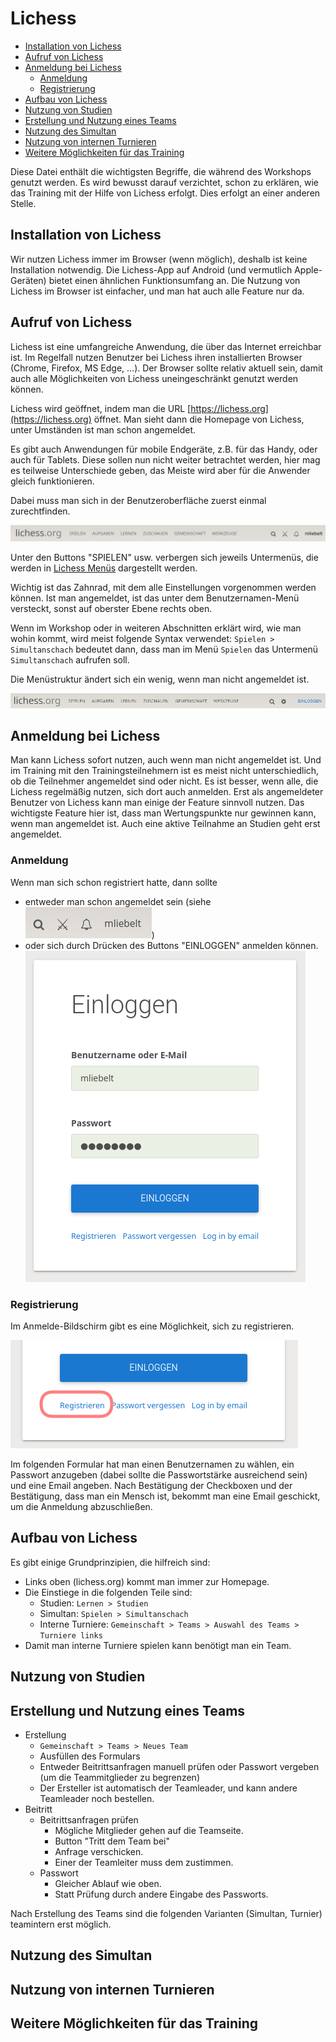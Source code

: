 # Lichess

* [Installation von Lichess](#installation-von-lichess)
* [Aufruf von Lichess](#aufruf-von-lichess)
* [Anmeldung bei Lichess](#anmeldung-bei-lichess)
	* [Anmeldung](#anmeldung)
	* [Registrierung](#registrierung)
* [Aufbau von Lichess](#aufbau-von-lichess)
* [Nutzung von Studien](#nutzung-von-studien)
* [Erstellung und Nutzung eines Teams](#erstellung-und-nutzung-eines-teams)
* [Nutzung des Simultan](#nutzung-des-simultan)
* [Nutzung von internen Turnieren](#nutzung-von-internen-turnieren)
* [Weitere Möglichkeiten für das Training](#weitere-möglichkeiten-für-das-training)

Diese Datei enthält die wichtigsten Begriffe, die während des Workshops genutzt werden. Es wird bewusst darauf verzichtet, schon zu erklären, wie das Training mit der Hilfe von Lichess erfolgt. Dies erfolgt an einer anderen Stelle.

## Installation von Lichess

Wir nutzen Lichess immer im Browser (wenn möglich), deshalb ist keine Installation notwendig. Die Lichess-App auf Android (und vermutlich Apple-Geräten) bietet einen ähnlichen Funktionsumfang an. Die Nutzung von Lichess im Browser ist einfacher, und man hat auch alle Feature nur da.

## Aufruf von Lichess

Lichess ist eine umfangreiche Anwendung, die über das Internet erreichbar ist. Im Regelfall nutzen Benutzer bei Lichess ihren installierten Browser (Chrome, Firefox, MS Edge, ...). Der Browser sollte relativ aktuell sein, damit auch alle Möglichkeiten von Lichess uneingeschränkt genutzt werden können.

Lichess wird geöffnet, indem man die URL [https://lichess.org](https://lichess.org) öffnet. Man sieht dann die Homepage von Lichess, unter Umständen ist man schon angemeldet.

Es gibt auch Anwendungen für mobile Endgeräte, z.B. für das Handy, oder auch für Tablets. Diese sollen nun nicht weiter betrachtet werden, hier mag es teilweise Unterschiede geben, das Meiste wird aber für die Anwender gleich funktionieren.

Dabei muss man sich in der Benutzeroberfläche zuerst einmal zurechtfinden.

![Lichess Kopf wenn angemeldet](bilder/menu-lichess-angemeldet.png)

Unter den Buttons "SPIELEN" usw. verbergen sich jeweils Untermenüs, die werden in [Lichess Menüs](lichess.md) dargestellt werden.

Wichtig ist das Zahnrad, mit dem alle Einstellungen vorgenommen werden können. Ist man angemeldet, ist das unter dem Benutzernamen-Menü versteckt, sonst auf oberster Ebene rechts oben.

Wenn im Workshop oder in weiteren Abschnitten erklärt wird, wie man wohin kommt, wird meist folgende Syntax verwendet: `Spielen > Simultanschach` bedeutet dann, dass man im Menü `Spielen` das Untermenü `Simultanschach` aufrufen soll.

Die Menüstruktur ändert sich ein wenig, wenn man nicht angemeldet ist.

![Lichess Kopf wenn nicht angemeldet](bilder/menu-lichess-abgemeldet.png)

## Anmeldung bei Lichess

Man kann Lichess sofort nutzen, auch wenn man nicht angemeldet ist. Und im Training mit den Trainingsteilnehmern ist es meist nicht unterschiedlich, ob die Teilnehmer angemeldet sind oder nicht. Es ist besser, wenn alle, die Lichess regelmäßig nutzen, sich dort auch anmelden. Erst als angemeldeter Benutzer von Lichess kann man einige der Feature sinnvoll nutzen. Das wichtigste Feature hier ist, dass man Wertungspunkte nur gewinnen kann, wenn man angemeldet ist. Auch eine aktive Teilnahme an Studien geht erst angemeldet.

### Anmeldung

Wenn man sich schon registriert hatte, dann sollte

* entweder man schon angemeldet sein (siehe ![Angemeldet in Lichess](bilder/angemeldet-lichess.png))
* oder sich durch Drücken des Buttons "EINLOGGEN" anmelden können.<br/>
![Einloggen in Lichess](bilder/anmelden-lichess.png)

### Registrierung

Im Anmelde-Bildschirm gibt es eine Möglichkeit, sich zu registrieren.

![Start Registrierung](bilder/start-registrieren-lichess.png)

Im folgenden Formular hat man einen Benutzernamen zu wählen, ein Passwort anzugeben (dabei sollte die Passwortstärke ausreichend sein) und eine Email angeben. Nach Bestätigung der Checkboxen und der Bestätigung, dass man ein Mensch ist, bekommt man eine Email geschickt, um die Anmeldung abzuschließen.

## Aufbau von Lichess

Es gibt einige Grundprinzipien, die hilfreich sind:

* Links oben (lichess.org) kommt man immer zur Homepage.
* Die Einstiege in die folgenden Teile sind:
  * Studien: `Lernen > Studien`
  * Simultan: `Spielen > Simultanschach`
  * Interne Turniere: `Gemeinschaft > Teams > Auswahl des Teams > Turniere links`
* Damit man interne Turniere spielen kann benötigt man ein Team.

## Nutzung von Studien

## Erstellung und Nutzung eines Teams

* Erstellung
  * `Gemeinschaft > Teams > Neues Team`
  * Ausfüllen des Formulars
  * Entweder Beitrittsanfragen manuell prüfen oder Passwort vergeben (um die Teammitglieder zu begrenzen)
  * Der Ersteller ist  automatisch der Teamleader, und kann andere Teamleader noch bestellen.
* Beitritt
  * Beitrittsanfragen prüfen
    * Mögliche Mitglieder gehen auf die Teamseite.
    * Button "Tritt dem Team bei"
    * Anfrage verschicken.
    * Einer der Teamleiter muss dem zustimmen.
  * Passwort
    * Gleicher Ablauf wie oben.
    * Statt Prüfung durch andere Eingabe des Passworts.

Nach Erstellung des Teams sind die folgenden Varianten (Simultan, Turnier) teamintern erst möglich.

## Nutzung des Simultan

## Nutzung von internen Turnieren

## Weitere Möglichkeiten für das Training
